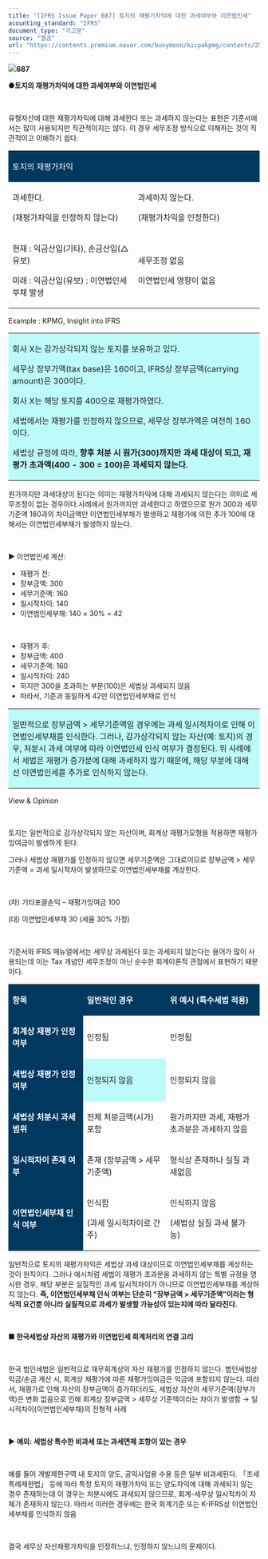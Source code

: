 ```yaml
---
title: "[IFRS Issue Paper 687] 토지의 재평가차익에 대한 과세여부와 이연법인세"
acounting_standard: "IFRS"
document_type: "기고문"
source: "엘곰"
url: "https://contents.premium.naver.com/busymoon/kicpakpmg/contents/250514084534915yg"
---
```

![](https://n2.news.naver.com/l.gif?type=content)**687**

**●토지의 재평가차익에 대한 과세여부와 이연법인세**

​

유형자산에 대한 재평가차익에 대해 과세한다 또는 과세하지 않는다는 표현은 기준서에서는 많이 사용되지만 직관적이지는 않다. 이 경우 세무조정 방식으로 이해하는 것이 직관적이고 이해하기 쉽다.

<table style=""><tbody><tr><td colspan="2" rowspan="1" style="width: 100.0%; height: 21.5px;  background-color: #003960;"><div><p style=""><span style="color:#ffffff;">토지의 재평가차익</span></p></div></td></tr><tr><td colspan="1" rowspan="1" style="width: 50.0%; height: 21.5px;  "><div><p style=""><span style="">과세한다.</span></p></div><div><p style=""><span style="">(재평가차익을 인정하지 않는다)</span></p></div></td><td colspan="1" rowspan="1" style="width: 50.0%; height: 21.5px;  "><div><p style=""><span style="">과세하지 않는다.</span></p></div><div><p style=""><span style="">(재평가차익을 인정한다)</span></p></div></td></tr><tr><td colspan="1" rowspan="1" style="width: 50.0%; height: 43.0px;  "><div><p style=""><span style="">현재 : 익금산입(기타), 손금산입(△유보)</span></p></div><div><p style=""><span style="">미래 : 익금산입(유보) : 이연법인세 부채 발생</span></p></div></td><td colspan="1" rowspan="1" style="width: 50.0%; height: 43.0px;  "><div><p style=""><span style="">세무조정 없음</span></p></div><div><p style=""><span style="">이연법인세 영향이 없음</span></p></div></td></tr></tbody></table>

Example : KPMG, Insight into IFRS

<table style=""><tbody><tr><td colspan="3" rowspan="1" style="width: 100.0%; height: 129.0px;  background-color: #bdfbfa;"><div><p style=""><span style="">회사 X는 감가상각되지 않는 토지를 보유하고 있다.</span></p></div><div><p style=""><span style="">세무상 장부가액(tax base)은 160이고, IFRS상 장부금액(carrying amount)은 300이다.</span></p></div><div><p style=""><span style="">회사 X는 해당 토지를 400으로 재평가하였다.</span></p></div><div><p style=""><span style="">세법에서는 재평가를 인정하지 않으므로, 세무상 장부가액은 여전히 160이다.</span></p></div><div><p style=""><span style="">세법상 규정에 따라, </span><span style=""><b>향후 처분 시 원가(300)까지만 과세 대상이 되고, 재평가 초과액(400 - 300 = 100)은 과세되지 않는다.</b></span></p></div></td></tr></tbody></table>

원가까지만 과세대상이 된다는 의미는 재평가차익에 대해 과세되지 않는다는 의미로 세무조정이 없는 경우이다.사례에서 원가까지만 과세한다고 하였으므로 원가 300과 세무기준액 160과의 차이금액만 이연법인세부채가 발생하고 재평가에 의한 추가 100에 대해서는 이연법인세부채가 발생하지 않는다.

​

▶ 이연법인세 계산:

- 재평가 전:
- 장부금액: 300
- 세무기준액: 160
- 일시적차이: 140
- 이연법인세부채: 140 × 30% = 42

​

- 재평가 후:
- 장부금액: 400
- 세무기준액: 160
- 일시적차이: 240
- 하지만 300을 초과하는 부분(100)은 세법상 과세되지 않음
- 따라서, 기존과 동일하게 42만 이연법인세부채로 인식

<table style=""><tbody><tr><td colspan="3" rowspan="1" style="width: 100.0%; height: 129.0px;  background-color: #bdfbfa;"><div><p style=""><span style="">일반적으로 장부금액 &gt; 세무기준액일 경우에는 과세 일시적차이로 인해 이연법인세부채를 인식한다. 그러나, 감가상각되지 않는 자산(예: 토지)의 경우, 처분시 과세 여부에 따라 이연법인세 인식 여부가 결정된다. 위 사례에서 세법은 재평가 증가분에 대해 과세하지 않기 때문에, 해당 부분에 대해선 이연법인세를 추가로 인식하지 않는다.</span></p></div></td></tr></tbody></table>

View & Opinion

​

토지는 일반적으로 감가상각되지 않는 자산이며, 회계상 재평가모형을 적용하면 재평가잉여금이 발생하게 된다.

그러나 세법상 재평가를 인정하지 않으면 세무기준액은 그대로이므로 장부금액 > 세무기준액 = 과세 일시적차이 발생하므로 이연법인세부채를 계상한다.

​

(차) 기타포괄손익 – 재평가잉여금 100

(대) 이연법인세부채 30 (세율 30% 가정)

​

기준서와 IFRS 매뉴얼에서는 세무상 과세된다 또는 과세되지 않는다는 용어가 많이 사용되는데 이는 Tax 개념인 세무조정이 아닌 순수한 회계이론적 관점에서 표현하기 때문이다.

<table style=""><tbody><tr><td colspan="1" rowspan="1" style="width: 29.66%; height: 40.0px;  background-color: #003960;"><div><p style=""><span style="color:#ffffff;"><b>항목</b></span></p></div></td><td colspan="1" rowspan="1" style="width: 33.03%; height: 40.0px;  background-color: #003960;"><div><p style=""><span style="color:#ffffff;"><b>일반적인 경우</b></span></p></div></td><td colspan="1" rowspan="1" style="width: 37.3%; height: 40.0px;  background-color: #003960;"><div><p style=""><span style="color:#ffffff;"><b>위 예시 (특수세법 적용)</b></span></p></div></td></tr><tr><td colspan="1" rowspan="1" style="width: 29.66%; height: 40.0px;  background-color: #003960;"><div><p style=""><span style="color:#ffffff;"><b>회계상 재평가 인정 여부</b></span></p></div></td><td colspan="1" rowspan="1" style="width: 33.03%; height: 40.0px;  "><div><p style=""><span style="">인정됨</span></p></div></td><td colspan="1" rowspan="1" style="width: 37.3%; height: 40.0px;  "><div><p style=""><span style="">인정됨</span></p></div></td></tr><tr><td colspan="1" rowspan="1" style="width: 29.66%; height: 40.0px;  background-color: #003960;"><div><p style=""><span style="color:#ffffff;"><b>세법상 재평가 인정 여부</b></span></p></div></td><td colspan="1" rowspan="1" style="width: 33.03%; height: 40.0px;  background-color: #bdfbfa;"><div><p style=""><span style="">인정되지 않음</span></p></div></td><td colspan="1" rowspan="1" style="width: 37.3%; height: 40.0px;  "><div><p style=""><span style="">인정되지 않음</span></p></div></td></tr><tr><td colspan="1" rowspan="1" style="width: 29.66%; height: 40.0px;  background-color: #003960;"><div><p style=""><span style="color:#ffffff;"><b>세법상 처분시 과세범위</b></span></p></div></td><td colspan="1" rowspan="1" style="width: 33.03%; height: 40.0px;  "><div><p style=""><span style="">전체 처분금액(시가) 포함</span></p></div></td><td colspan="1" rowspan="1" style="width: 37.3%; height: 40.0px;  "><div><p style=""><span style="">원가까지만 과세, 재평가 초과분은 과세하지 않음</span></p></div></td></tr><tr><td colspan="1" rowspan="1" style="width: 29.66%; height: 40.0px;  background-color: #003960;"><div><p style=""><span style="color:#ffffff;"><b>일시적차이 존재 여부</b></span></p></div></td><td colspan="1" rowspan="1" style="width: 33.03%; height: 40.0px;  "><div><p style=""><span style="">존재 (장부금액 &gt; 세무기준액)</span></p></div></td><td colspan="1" rowspan="1" style="width: 37.3%; height: 40.0px;  "><div><p style=""><span style="">형식상 존재하나 실질 과세없음</span></p></div></td></tr><tr><td colspan="1" rowspan="1" style="width: 29.66%; height: 40.0px;  background-color: #003960;"><div><p style=""><span style="color:#ffffff;"><b>이연법인세부채 인식 여부</b></span></p></div></td><td colspan="1" rowspan="1" style="width: 33.03%; height: 40.0px;  "><div><p style=""><span style="">인식함</span></p></div><div><p style=""><span style="">(과세 일시적차이로 간주)</span></p></div></td><td colspan="1" rowspan="1" style="width: 37.3%; height: 40.0px;  "><div><p style=""><span style="">인식하지 않음</span></p></div><div><p style=""><span style="">(세법상 실질 과세 불가능)</span></p></div></td></tr></tbody></table>

일반적으로 토지의 재평가차익은 세법상 과세 대상이므로 이연법인세부채를 계상하는 것이 원칙이다. 그러나 예시처럼 세법이 재평가 초과분을 과세하지 않는 특별 규정을 명시한 경우, 해당 부분은 실질적인 과세 일시적차이가 아니므로 이연법인세부채를 계상하지 않는다. **즉, 이연법인세부채 인식 여부는 단순히 “장부금액 > 세무기준액”이라는 형식적 요건뿐 아니라 실질적으로 과세가 발생할 가능성이 있는지에 따라 달라진다.**

​

**■ 한국세법상 자산의 재평가와 이연법인세 회계처리의 연결 고리**

​

한국 법인세법은 일반적으로 재무회계상의 자산 재평가를 인정하지 않는다. 법인세법상 익금/손금 계산 시, 회계상 재평가에 따른 재평가잉여금은 익금에 포함되지 않는다. 따라서, 재평가로 인해 자산의 장부금액이 증가하더라도, 세법상 자산의 세무기준액(장부가액)은 변화 없음으로 인해 회계상 장부금액 > 세무상 기준액이라는 차이가 발생함 → 일시적차이(이연법인세부채)의 전형적 사례

​

**▶ 예외: 세법상 특수한 비과세 또는 과세면제 조항이 있는 경우**

​

예를 들어 개발제한구역 내 토지의 양도, 공익사업용 수용 등은 일부 비과세된다. 「조세특례제한법」 등에 따라 특정 토지의 재평가차익 또는 양도차익에 대해 과세되지 않는 경우 존재하는데 이 경우는 처분시에도 과세되지 않으므로, 회계-세무상 일시적차이 자체가 존재하지 않는다. 따라서 이러한 경우에는 한국 회계기준 또는 K-IFRS상 이연법인세부채를 인식하지 않음

​

결국 세무상 자산재평가차익을 인정하느냐, 인정하지 않느냐의 문제이다.

​

​